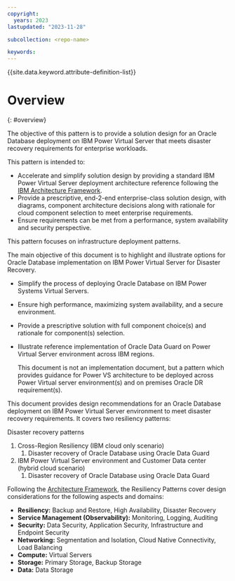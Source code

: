 ```yaml
---
copyright:
  years: 2023
lastupdated: "2023-11-28"

subcollection: <repo-name>

keywords:
---
```

{{site.data.keyword.attribute-definition-list}}

# Overview

{: \#overview}

The objective of this pattern is to provide a solution design for an Oracle Database deployment on IBM Power Virtual Server that meets disaster recovery requirements for enterprise workloads.

This pattern is intended to:

- Accelerate and simplify solution design by providing a standard IBM Power Virtual Server deployment architecture reference following the [IBM Architecture Framework](https://cloud.ibm.com/docs/architecture-framework?topic=architecture-framework-intro).
- Provide a prescriptive, end-2-end enterprise-class solution design, with diagrams, component architecture decisions along with rationale for cloud component selection to meet enterprise requirements.
- Ensure requirements can be met from a performance, system availability and security perspective.

This pattern focuses on infrastructure deployment patterns.

The main objective of this document is to highlight and illustrate options for Oracle Database implementation on IBM Power Virtual Server for Disaster Recovery.

- Simplify the process of deploying Oracle Database on IBM Power Systems Virtual Servers.
- Ensure high performance, maximizing system availability, and a secure environment.
- Provide a prescriptive solution with full component choice(s) and rationale for component(s) selection.
- Illustrate reference implementation of Oracle Data Guard on Power Virtual Server environment across IBM regions.

  This document is not an implementation document, but a pattern which provides guidance for Power VS architecture to be deployed across Power Virtual server environment(s) and on premises Oracle DR requirement(s).

This document provides design recommendations for an Oracle Database deployment on IBM Power Virtual Server environment to meet disaster recovery requirements. It covers two resiliency patterns:

Disaster recovery patterns

1. Cross-Region Resiliency (IBM cloud only scenario)
   1. Disaster recovery of Oracle Database using Oracle Data Guard
2. IBM Power Virtual Server environment and Customer Data center (hybrid cloud scenario)
   1. Disaster recovery of Oracle Database using Oracle Data Guard

Following the [Architecture Framework](https://cloud.ibm.com/docs/architecture-framework?topic=architecture-framework-intro), the Resiliency Patterns cover design considerations for the following aspects and domains:

- **Resiliency:** Backup and Restore, High Availability, Disaster Recovery
- **Service Management (Observability):** Monitoring, Logging, Auditing
- **Security:** Data Security, Application Security, Infrastructure and Endpoint Security
- **Networking:** Segmentation and Isolation, Cloud Native Connectivity, Load Balancing
- **Compute:** Virtual Servers
- **Storage:** Primary Storage, Backup Storage
- **Data:** Data Storage
